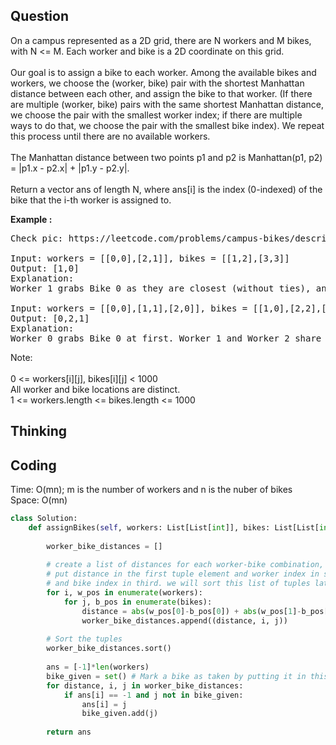 ## Question
On a campus represented as a 2D grid, there are N workers and M bikes, with N <= M. Each worker and bike is a 2D coordinate on this grid.<br>
<br>
Our goal is to assign a bike to each worker. Among the available bikes and workers, we choose the (worker, bike) pair with the shortest Manhattan distance between each other, and assign the bike to that worker. (If there are multiple (worker, bike) pairs with the same shortest Manhattan distance, we choose the pair with the smallest worker index; if there are multiple ways to do that, we choose the pair with the smallest bike index). We repeat this process until there are no available workers.<br>
<br>
The Manhattan distance between two points p1 and p2 is Manhattan(p1, p2) = |p1.x - p2.x| + |p1.y - p2.y|.<br>
<br>
Return a vector ans of length N, where ans[i] is the index (0-indexed) of the bike that the i-th worker is assigned to.<br>

**Example :**   
<pre>
Check pic: https://leetcode.com/problems/campus-bikes/description/

Input: workers = [[0,0],[2,1]], bikes = [[1,2],[3,3]]
Output: [1,0]
Explanation: 
Worker 1 grabs Bike 0 as they are closest (without ties), and Worker 0 is assigned Bike 1. So the output is [1, 0].

Input: workers = [[0,0],[1,1],[2,0]], bikes = [[1,0],[2,2],[2,1]]
Output: [0,2,1]
Explanation: 
Worker 0 grabs Bike 0 at first. Worker 1 and Worker 2 share the same distance to Bike 2, thus Worker 1 is assigned to Bike 2, and Worker 2 will take Bike 1. So the output is [0,2,1].
</pre>

Note:<br>
<br>
0 <= workers[i][j], bikes[i][j] < 1000<br>
All worker and bike locations are distinct.<br>
1 <= workers.length <= bikes.length <= 1000

## Thinking

## Coding
Time: O(mn); m is the number of workers and n is the nuber of bikes </br>
Space: O(mn)
```python
class Solution:
    def assignBikes(self, workers: List[List[int]], bikes: List[List[int]]) -> List[int]:
        
        worker_bike_distances = []
        
        # create a list of distances for each worker-bike combination, 
		# put distance in the first tuple element and worker index in second tuple element 
		# and bike index in third. we will sort this list of tuples later.
        for i, w_pos in enumerate(workers):
            for j, b_pos in enumerate(bikes):
                distance = abs(w_pos[0]-b_pos[0]) + abs(w_pos[1]-b_pos[1])
                worker_bike_distances.append((distance, i, j))
        
        # Sort the tuples
        worker_bike_distances.sort()
        
        ans = [-1]*len(workers)
        bike_given = set() # Mark a bike as taken by putting it in this set as we traverse the tuples from shortest distance onwards.
        for distance, i, j in worker_bike_distances:
            if ans[i] == -1 and j not in bike_given:
                ans[i] = j
                bike_given.add(j)
        
        return ans
```

